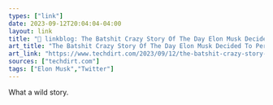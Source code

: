 ```yaml
---
types: ["link"]
date: 2023-09-12T20:04:04-04:00
layout: link
title: "🔗 linkblog: The Batshit Crazy Story Of The Day Elon Musk Decided To Personally Rip Servers Out Of A Sacramento Data Center | Techdirt'"
art_title: "The Batshit Crazy Story Of The Day Elon Musk Decided To Personally Rip Servers Out Of A Sacramento Data Center | Techdirt"
art_link: "https://www.techdirt.com/2023/09/12/the-batshit-crazy-story-of-the-day-elon-musk-decided-to-personally-rip-servers-out-of-a-sacramento-data-center/"
sources: ["techdirt.com"]
tags: ["Elon Musk","Twitter"]
---
```

What a wild story.  
 
